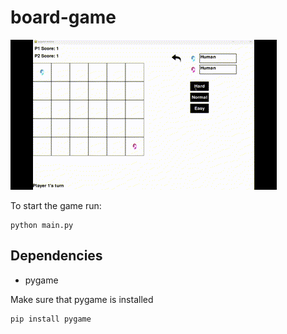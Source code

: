 # board-game

![playing the game against a bot](Documentation/board_game.gif)

To start the game run:

```
python main.py
```

## Dependencies

- pygame

Make sure that pygame is installed

```
pip install pygame
```